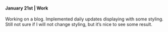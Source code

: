 #### January 21st | Work

Working on a blog. Implemented daily updates displaying with some styling. Still not sure if I will not change styling, but it’s nice to see some result.